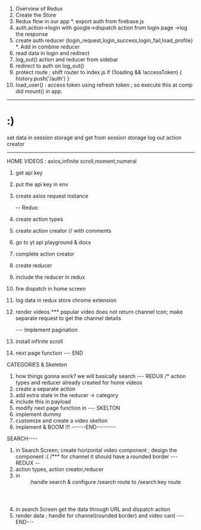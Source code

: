 1. Overview of Redux
2. Create the Store
3. Redux flow in our app
   \*. export auth from firebase.js
4. auth.action->login with google->dispatch action from login page ->log the response
5. create auth reducer {login_request,login_success,login_fail,load_profile}
   \*. Add in combine reducer
6. read data in login and redirect
7. log_out() action and reducer from sidebar
8. redirect to auth on log_out()
9. protect route ; shift router to index.js
   if (!loading && !accessToken) {
   history.push('/auth')
   }
10.   load_user() : access token using refresh token ; so execute this at comp did mount() in app.

---

# :)

set data in session storage and get from session storage
log out action creator

---

HOME VIDEOS : axios,infinite scroll,moment,numeral

1. get api key
2. put the api key in env
3. create axios request instance

   -- Redux:

4. create action types
5. create action creator // with comments
6. go to yt api playground & docs
7. complete action creator
8. create reducer
9. include the reducer in redux
10.   fire dispatch in home screen
11.   log data in redux store chrome extension
12.   render videos
*** popular video does not return channel icon; make separate request to get the channel details

      --- Implement pagination

13.   install infinite scroll
14.   next page function
      --- END

CATEGORIES & Skeleton

1. how things gonna work? we will basically search
   --- REDUX
   /\* action types and reducer already created for home videos
2. create a separate action
3. add extra state in the reducer -> category
4. include this in payload
5. modify next page function in <HomeScreen/>
   --- SKELTON
6. implement dummy
7. customize and create a video skelton
8. implement & BOOM !!!
   ------END--------

SEARCH----

1. in Search Screen; create horizontal video component ; design the component :(
   /\*\*\* for channel it should have a rounded border
   --- REDUX --
2. action types, action creator,reducer
3. in <Header/> :handle search & configure /search route to /search:key route
4. in search Screen get the data through URL and dispatch action
5. render data ; handle for channel(rounded border) and video card
   --- END---
